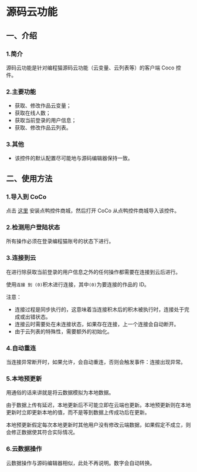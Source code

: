 # 源码云功能

## 一、介绍

### 1.简介

源码云功能是针对编程猫源码云功能（云变量、云列表等）的客户端 Coco 控件。

### 2.主要功能

- 获取、修改作品云变量；
- 获取在线人数；
- 获取当前登录的用户信息；
- 获取、修改作品云列表。

### 3.其他

- 该控件的默认配置尽可能地与源码编辑器保持一致。

## 二、使用方法

### 1.导入到 CoCo

点击 [这里](https://greasyfork.org/zh-CN/scripts/450313-coco%E7%82%B9%E9%B8%AD%E6%8E%A7%E4%BB%B6%E5%95%86%E5%9F%8E) 安装点鸭控件商城，然后打开 CoCo 从点鸭控件商城导入该控件。

### 2.检测用户登陆状态

所有操作必须在登录编程猫账号的状态下进行。

### 3.连接到云

在进行除获取当前登录的用户信息之外的任何操作都需要在连接到云后进行。

使用`连接 到 (0)`积木进行连接，其中`(0)`为要连接的作品的 ID。

注意：
- 连接过程是同步执行的，这意味着当连接积木后的积木被执行时，连接处于完成或出错状态。
- 连接云时需要处在未连接状态，如果存在连接，上一个连接会自动断开。
- 由于云列表的特殊性，需要额外的初始化。

### 4.自动重连

当连接异常断开时，如果允许，会自动重连，否则会触发事件：连接出现异常。

### 5.本地预更新

用通俗的话来讲就是将云数据模拟为本地数据。

由于数据上传有延迟，本地更新后不可能立即在云端也更新。本地预更新则在本地更新时立即更新本地的值，而不是等到数据上传成功后在更新。

本地预更新假定每次本地更新时其他用户没有修改云端数据，如果假定不成立，则会修正数据使其符合实际情况。

### 6.云数据操作

云数据操作与源码编辑器相似，此处不再说明。数字会自动转换。
